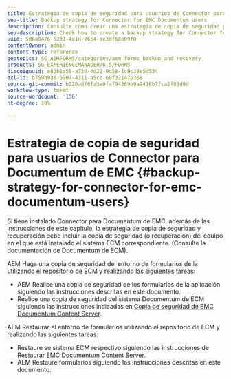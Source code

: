 ```yaml
---
title: Estrategia de copia de seguridad para usuarios de Connector para Documentum de EMC
seo-title: Backup strategy for Connector for EMC Documentum users
description: Consulte cómo crear una estrategia de copia de seguridad para usuarios de Connector para Documentum de EMC.
seo-description: Check how to create a backup strategy for Connector for EMC Documentum users.
uuid: 5d8a0476-5231-4e1d-96c4-ae3df68e09f0
contentOwner: admin
content-type: reference
geptopics: SG_AEMFORMS/categories/aem_forms_backup_and_recovery
products: SG_EXPERIENCEMANAGER/6.5/FORMS
discoiquuid: e83b1a59-a730-4d22-9d58-1c9c38e5d534
exl-id: b759b936-5907-4311-a5cc-60f321476368
source-git-commit: b220adf6fa3e9faf94389b9a9416b7fca2f89d9d
workflow-type: tm+mt
source-wordcount: '156'
ht-degree: 10%

---
```


# Estrategia de copia de seguridad para usuarios de Connector para Documentum de EMC {#backup-strategy-for-connector-for-emc-documentum-users}

Si tiene instalado Connector para Documentum de EMC, además de las instrucciones de este capítulo, la estrategia de copia de seguridad y recuperación debe incluir la copia de seguridad (o recuperación) del equipo en el que está instalado el sistema ECM correspondiente. (Consulte la documentación de Documentum de ECM).

AEM Haga una copia de seguridad del entorno de formularios de la utilizando el repositorio de ECM y realizando las siguientes tareas:

* AEM Realice una copia de seguridad de los formularios de la aplicación siguiendo las instrucciones descritas en este documento.
* Realice una copia de seguridad del sistema Documentum de ECM siguiendo las instrucciones indicadas en [Copia de seguridad de EMC Documentum Content Server](/help/forms/using/admin-help/backing-recovering-emc-documentum-repository.md#back-up-the-emc-documentum-content-server).

AEM Restaurar el entorno de formularios utilizando el repositorio de ECM y realizando las siguientes tareas:

* Restaure su sistema ECM respectivo siguiendo las instrucciones de [Restaurar EMC Documentum Content Server](/help/forms/using/admin-help/backing-recovering-emc-documentum-repository.md#restore-the-emc-documentum-content-server).
* AEM Restaure formularios siguiendo las instrucciones descritas en este documento.
